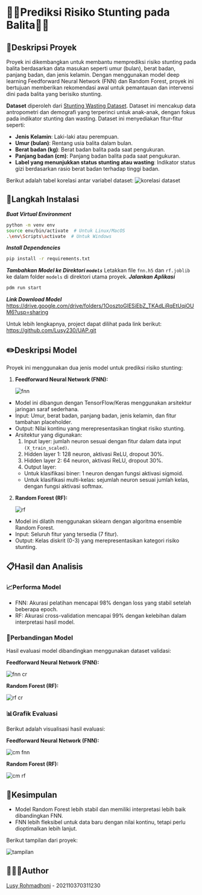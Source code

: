 # 👶🏻Prediksi Risiko Stunting pada Balita👶🏻

## 📝Deskripsi Proyek
Proyek ini dikembangkan untuk membantu memprediksi risiko stunting pada balita berdasarkan data masukan seperti umur (bulan), berat badan, panjang badan, dan jenis kelamin. Dengan menggunakan model deep learning Feedforward Neural Network (FNN) dan Random Forest, proyek ini bertujuan memberikan rekomendasi awal untuk pemantauan dan intervensi dini pada balita yang berisiko stunting.

**Dataset** diperoleh dari [Stunting Wasting Dataset](https://www.kaggle.com/datasets/jabirmuktabir/stunting-wasting-dataset). Dataset ini mencakup data antropometri dan demografi yang terperinci untuk anak-anak, dengan fokus pada indikator stunting dan wasting. Dataset ini menyediakan fitur-fitur seperti:
- **Jenis Kelamin**: Laki-laki atau perempuan.
- **Umur (bulan)**: Rentang usia balita dalam bulan.
- **Berat badan (kg)**: Berat badan balita pada saat pengukuran.
- **Panjang badan (cm)**: Panjang badan balita pada saat pengukuran.
- **Label yang menunjukkan status stunting atau wasting**: Indikator status gizi berdasarkan rasio berat badan terhadap tinggi badan.
  
Berikut adalah tabel korelasi antar variabel dataset:
![korelasi dataset](https://github.com/user-attachments/assets/28f9a5b3-991f-42dd-a803-aafcc90c3ba3)


## 📩Langkah Instalasi
_**Buat Virtual Environment**_
```bash
python -m venv env
source env/bin/activate  # Untuk Linux/MacOS
.\env\Scripts\activate  # Untuk Windows
```
_**Install Dependencies**_
```bash
pip install -r requirements.txt
```
_**Tambahkan Model ke Direktori `models`**_
Letakkan file `fnn.h5` dan `rf.joblib` ke dalam folder `models` di direktori utama proyek.
_**Jalankan Aplikasi**_
```bash
pdm run start
```
_**Link Download Model**_
https://drive.google.com/drive/folders/1OosztoGlESiEbZ_TKAdLiRqEtUqiOUM6?usp=sharing

Untuk lebih lengkapnya, project dapat dilihat pada link berikut:
https://github.com/Lusy230/UAP.git


## ✏️Deskripsi Model
Proyek ini menggunakan dua jenis model untuk prediksi risiko stunting:
1. **Feedforward Neural Network (FNN):**

   ![fnn](https://github.com/user-attachments/assets/a251e831-783f-4fcf-8b37-c919e727afd8)

  - Model ini dibangun dengan TensorFlow/Keras menggunakan arsitektur jaringan saraf sederhana.
  - Input: Umur, berat badan, panjang badan, jenis kelamin, dan fitur tambahan placeholder.
  - Output: Nilai kontinu yang merepresentasikan tingkat risiko stunting.
  - Arsitektur yang digunakan:
    1. Input layer: jumlah neuron sesuai dengan fitur dalam data input `(X_train_scaled)`.
    2. Hidden layer 1: 128 neuron, aktivasi ReLU, dropout 30%.
    3. Hidden layer 2: 64 neuron, aktivasi ReLU, dropout 30%.
    4. Output layer:
    * Untuk klasifikasi biner: 1 neuron dengan fungsi aktivasi sigmoid.
    * Untuk klasifikasi multi-kelas: sejumlah neuron sesuai jumlah kelas, dengan fungsi aktivasi softmax.


2. **Random Forest (RF):**

   ![rf](https://github.com/user-attachments/assets/ed2d4042-6621-4279-8aa2-5c22c8e7c3eb)

  - Model ini dilatih menggunakan sklearn dengan algoritma ensemble Random Forest.
  - Input: Seluruh fitur yang tersedia (7 fitur).
  - Output: Kelas diskrit (0-3) yang merepresentasikan kategori risiko stunting.



## 📋Hasil dan Analisis
### 📈Performa Model
- FNN: Akurasi pelatihan mencapai 98% dengan loss yang stabil setelah beberapa epoch.
- RF: Akurasi cross-validation mencapai 99% dengan kelebihan dalam interpretasi hasil model.

### 🧮Perbandingan Model
Hasil evaluasi model dibandingkan menggunakan dataset validasi:

**Feedforward Neural Network (FNN):**

![fnn cr](https://github.com/user-attachments/assets/8822f10e-ed42-4956-9893-9e2d91532500)


**Random Forest (RF):**

![rf cr](https://github.com/user-attachments/assets/be23fe58-98b6-4462-8783-289ca18294bb)



### 📊Grafik Evaluasi 
Berikut adalah visualisasi hasil evaluasi:

**Feedforward Neural Network (FNN):**

![cm fnn](https://github.com/user-attachments/assets/1fcf65ee-0c4a-4650-80dc-6d544951f7c8)


**Random Forest (RF):**

![cm rf](https://github.com/user-attachments/assets/cb78cf15-1eac-4db8-a82f-489cf16713ce)



## 🫧Kesimpulan
- Model Random Forest lebih stabil dan memiliki interpretasi lebih baik dibandingkan FNN.
- FNN lebih fleksibel untuk data baru dengan nilai kontinu, tetapi perlu dioptimalkan lebih lanjut.

Berikut tampilan dari proyek:

![tampilan](https://github.com/user-attachments/assets/721f477e-43c0-4c01-a5ae-6d9a6b1f601f)



## 👩🏻‍💻Author
[Lusy Rohmadhoni](https://github.com/Lusy230) - 202110370311230

